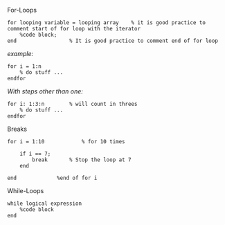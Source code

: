 
For-Loops

	for looping variable = looping array	% it is good practice to comment start of for loop with the iterator
		%code block;
	end					% It is good practice to comment end of for loop

   *example:*
   
   	for i = 1:n
		% do stuff ...
	endfor
	
   *With steps other than one:*
   
   	for i: 1:3:n 		% will count in threes
		% do stuff ...
	endfor

Breaks

	for i = 1:10			% for 10 times

		if i == 7;
			break		% Stop the loop at 7 
		end

	end				%end of for i

While-Loops

	while logical expression
		%code block
	end	


